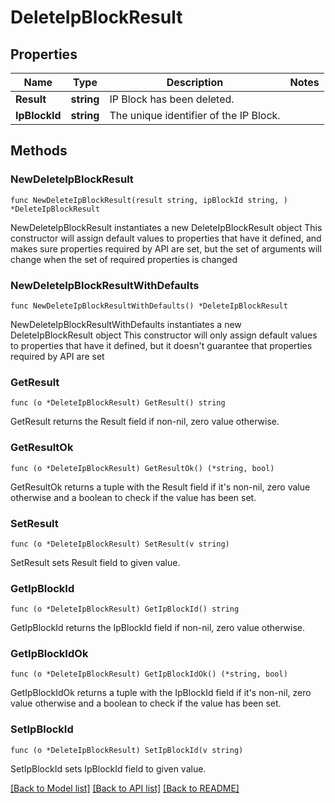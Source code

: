 # DeleteIpBlockResult

## Properties

Name | Type | Description | Notes
------------ | ------------- | ------------- | -------------
**Result** | **string** | IP Block has been deleted. | 
**IpBlockId** | **string** | The unique identifier of the IP Block. | 

## Methods

### NewDeleteIpBlockResult

`func NewDeleteIpBlockResult(result string, ipBlockId string, ) *DeleteIpBlockResult`

NewDeleteIpBlockResult instantiates a new DeleteIpBlockResult object
This constructor will assign default values to properties that have it defined,
and makes sure properties required by API are set, but the set of arguments
will change when the set of required properties is changed

### NewDeleteIpBlockResultWithDefaults

`func NewDeleteIpBlockResultWithDefaults() *DeleteIpBlockResult`

NewDeleteIpBlockResultWithDefaults instantiates a new DeleteIpBlockResult object
This constructor will only assign default values to properties that have it defined,
but it doesn't guarantee that properties required by API are set

### GetResult

`func (o *DeleteIpBlockResult) GetResult() string`

GetResult returns the Result field if non-nil, zero value otherwise.

### GetResultOk

`func (o *DeleteIpBlockResult) GetResultOk() (*string, bool)`

GetResultOk returns a tuple with the Result field if it's non-nil, zero value otherwise
and a boolean to check if the value has been set.

### SetResult

`func (o *DeleteIpBlockResult) SetResult(v string)`

SetResult sets Result field to given value.


### GetIpBlockId

`func (o *DeleteIpBlockResult) GetIpBlockId() string`

GetIpBlockId returns the IpBlockId field if non-nil, zero value otherwise.

### GetIpBlockIdOk

`func (o *DeleteIpBlockResult) GetIpBlockIdOk() (*string, bool)`

GetIpBlockIdOk returns a tuple with the IpBlockId field if it's non-nil, zero value otherwise
and a boolean to check if the value has been set.

### SetIpBlockId

`func (o *DeleteIpBlockResult) SetIpBlockId(v string)`

SetIpBlockId sets IpBlockId field to given value.



[[Back to Model list]](../README.md#documentation-for-models) [[Back to API list]](../README.md#documentation-for-api-endpoints) [[Back to README]](../README.md)


